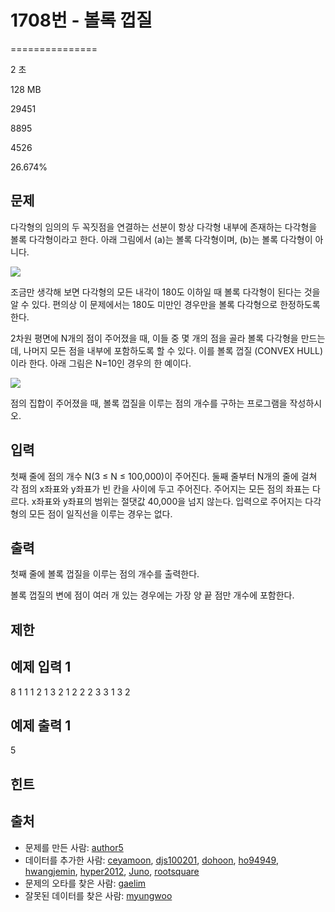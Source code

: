 # 1708번 - 볼록 껍질


===============

2 초

128 MB

29451

8895

4526

26.674%

문제
--

다각형의 임의의 두 꼭짓점을 연결하는 선분이 항상 다각형 내부에 존재하는 다각형을 볼록 다각형이라고 한다. 아래 그림에서 (a)는 볼록 다각형이며, (b)는 볼록 다각형이 아니다.

![](/JudgeOnline/upload/201005/convex(1).png)

조금만 생각해 보면 다각형의 모든 내각이 180도 이하일 때 볼록 다각형이 된다는 것을 알 수 있다. 편의상 이 문제에서는 180도 미만인 경우만을 볼록 다각형으로 한정하도록 한다.

2차원 평면에 N개의 점이 주어졌을 때, 이들 중 몇 개의 점을 골라 볼록 다각형을 만드는데, 나머지 모든 점을 내부에 포함하도록 할 수 있다. 이를 볼록 껍질 (CONVEX HULL) 이라 한다. 아래 그림은 N=10인 경우의 한 예이다.

![](/JudgeOnline/upload/201005/convv.PNG)

점의 집합이 주어졌을 때, 볼록 껍질을 이루는 점의 개수를 구하는 프로그램을 작성하시오.

입력
--

첫째 줄에 점의 개수 N(3 ≤ N ≤ 100,000)이 주어진다. 둘째 줄부터 N개의 줄에 걸쳐 각 점의 x좌표와 y좌표가 빈 칸을 사이에 두고 주어진다. 주어지는 모든 점의 좌표는 다르다. x좌표와 y좌표의 범위는 절댓값 40,000을 넘지 않는다. 입력으로 주어지는 다각형의 모든 점이 일직선을 이루는 경우는 없다.

출력
--

첫째 줄에 볼록 껍질을 이루는 점의 개수를 출력한다.

볼록 껍질의 변에 점이 여러 개 있는 경우에는 가장 양 끝 점만 개수에 포함한다.

제한
--

예제 입력 1
-------

8
1 1
1 2
1 3
2 1
2 2
2 3
3 1
3 2

예제 출력 1
-------

5

힌트
--

출처
--

*   문제를 만든 사람: [author5](/user/author5)
*   데이터를 추가한 사람: [ceyamoon](/user/ceyamoon), [djs100201](/user/djs100201), [dohoon](/user/dohoon), [ho94949](/user/ho94949), [hwangjemin](/user/hwangjemin), [hyper2012](/user/hyper2012), [Juno](/user/Juno), [rootsquare](/user/rootsquare)
*   문제의 오타를 찾은 사람: [gaelim](/user/gaelim)
*   잘못된 데이터를 찾은 사람: [myungwoo](/user/myungwoo)